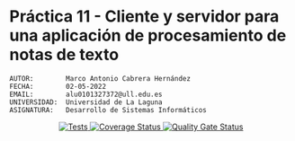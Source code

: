 # Práctica 11 - Cliente y servidor para una aplicación de procesamiento de notas de texto

``` text
AUTOR:        Marco Antonio Cabrera Hernández
FECHA:        02-05-2022
EMAIL:        alu0101327372@ull.edu.es
UNIVERSIDAD:  Universidad de La Laguna
ASIGNATURA:   Desarrollo de Sistemas Informáticos
```

<p align='center'>
    <a href='https://github.com/ULL-ESIT-INF-DSI-2122/ull-esit-inf-dsi-21-22-prct11-async-sockets-alu0101327372/actions/workflows/test.js.yml'>
      <img alt='Tests' src='https://github.com/ULL-ESIT-INF-DSI-2122/ull-esit-inf-dsi-21-22-prct11-async-sockets-alu0101327372/actions/workflows/test.js.yml/badge.svg'/>
    </a>
  <a href='https://coveralls.io/github/ULL-ESIT-INF-DSI-2122/ull-esit-inf-dsi-21-22-prct11-async-sockets-alu0101327372?branch=main'>
    <img alt='Coverage Status' src='https://coveralls.io/repos/github/ULL-ESIT-INF-DSI-2122/ull-esit-inf-dsi-21-22-prct11-async-sockets-alu0101327372/badge.svg?branch=main'/>
  </a>

  <a href='https://sonarcloud.io/summary/new_code?id=ULL-ESIT-INF-DSI-2122_ull-esit-inf-dsi-21-22-prct11-async-sockets-alu0101327372'>
    <img alt='Quality Gate Status' src='https://sonarcloud.io/api/project_badges/measure?project=ULL-ESIT-INF-DSI-2122_ull-esit-inf-dsi-21-22-prct11-async-sockets-alu0101327372&metric=alert_status'/>
  </a>
</p>
